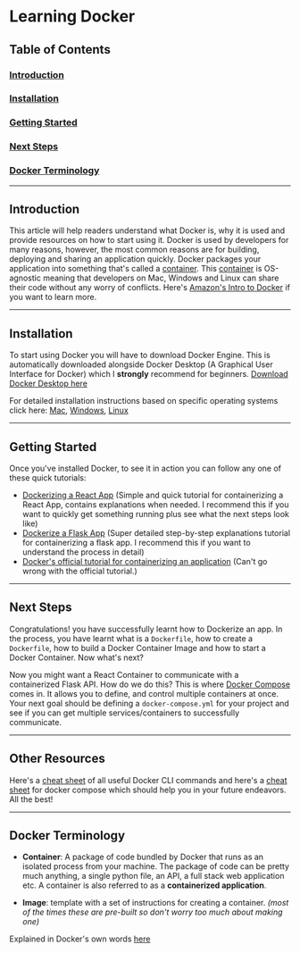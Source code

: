# Learning Docker

## Table of Contents
### [Introduction](#introduction-1)
### [Installation](#installation-1)
### [Getting Started](#getting-started-1)
### [Next Steps](#next-steps-1)
### [Docker Terminology](#docker-terminology-1)

----

## Introduction

This article will help readers understand what Docker is, why it is used and provide resources on how to start using it. Docker is used by developers for many reasons, however, the most common reasons are for building, deploying and sharing an application quickly. Docker packages your application into something that's called a [container](#docker-terminology-1). This [container](#docker-terminology-1) is OS-agnostic meaning that developers on Mac, Windows and Linux can share their code without any worry of conflicts. Here's [Amazon's Intro to Docker](https://aws.amazon.com/docker/#:~:text=Docker%20is%20a%20software%20platform,tools%2C%20code%2C%20and%20runtime.) if you want to learn more.

----

## Installation

To start using Docker you will have to download Docker Engine. This is automatically downloaded alongside Docker Desktop (A Graphical User Interface for Docker) which I **strongly** recommend for beginners.
[Download Docker Desktop here](https://www.docker.com/get-started/)


For detailed installation instructions based on specific operating systems click here: [Mac](https://docs.docker.com/desktop/install/mac-install/), [Windows](https://docs.docker.com/desktop/install/windows-install/), [Linux](https://docs.docker.com/desktop/install/linux-install/) 

----

## Getting Started

Once you've installed Docker, to see it in action you can follow any one of these quick tutorials:

- [Dockerizing a React App](https://mherman.org/blog/dockerizing-a-react-app/) (Simple and quick tutorial for containerizing a React App, contains explanations when needed. I recommend this if you want to quickly get something running plus see what the next steps look like)
- [Dockerize a Flask App](https://www.freecodecamp.org/news/how-to-dockerize-a-flask-app/) (Super detailed step-by-step explanations tutorial for containerizing a flask app. I recommend this if you want to understand the process in detail)
- [Docker's official tutorial for containerizing an application](https://docs.docker.com/get-started/02_our_app/) (Can't go wrong with the official tutorial.)

----

## Next Steps

Congratulations! you have successfully learnt how to Dockerize an app. In the process, you have learnt what is a `Dockerfile`, how to create a `Dockerfile`, how to build a Docker Container Image and how to start a Docker Container. Now what's next?

Now you might want a React Container to communicate with a containerized Flask API. How do we do this? This is where [Docker Compose](https://docs.docker.com/compose/) comes in. It allows you to define, and control multiple containers at once. Your next goal should be defining a `docker-compose.yml` for your project and see if you can get multiple services/containers to successfully communicate.

----

## Other Resources

Here's a [cheat sheet](https://docs.docker.com/get-started/docker_cheatsheet.pdf) of all useful Docker CLI commands and here's a [cheat sheet](https://devhints.io/docker-compose) for docker compose which should help you in your future endeavors. All the best!

----

## Docker Terminology
- **Container**: A package of code bundled by Docker that runs as an isolated process from your machine. The package of code can be pretty much anything, a single python file, an API, a full stack web application etc. A container is also referred to as a **containerized application**.

- **Image**: template with a set of instructions for creating a container. *(most of the times these are pre-built so don't worry too much about making one)*

Explained in Docker's own words [here](https://docs.docker.com/get-started/)